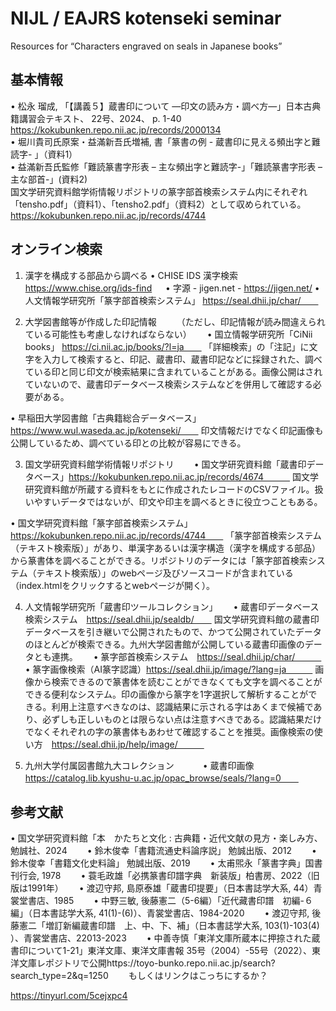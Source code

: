 # NIJL / EAJRS kotenseki seminar 
Resources for “Characters engraved on seals in Japanese books”

## 基本情報
•	松永 瑠成, 「【講義５】蔵書印について ―印文の読み方・調べ方―」日本古典籍講習会テキスト、 22号、2024、 p. 1-40　https://kokubunken.repo.nii.ac.jp/records/2000134   
•	堀川貴司⽒原案・益滿新吾⽒増補, 書「篆書の例 - 蔵書印に見える頻出字と難読字- 」（資料1）  
•	益滿新吾⽒監修「難読篆書字形表 – 主な頻出字と難読字-」「難読篆書字形表 – 主な部首-」(資料2)   
国文学研究資料館学術情報リポジトリの篆字部首検索システム内にそれぞれ「tensho.pdf」（資料1）、「tensho2.pdf」（資料2）として収められている。https://kokubunken.repo.nii.ac.jp/records/4744  

## オンライン検索
1. 漢字を構成する部品から調べる
•	CHISE IDS 漢字検索　https://www.chise.org/ids-find  　
•	字源 - jigen.net - https://jigen.net/ 
•	人文情報学研究所「篆字部首検索システム」 https://seal.dhii.jp/char/　　

2. 大学図書館等が作成した印記情報　　
（ただし、印記情報が読み間違えられている可能性も考慮しなければならない）　　
•	国立情報学研究所「CiNii books」 https://ci.nii.ac.jp/books/?l=ja　　 
「詳細検索」の「注記」に文字を入力して検索すると、印記、蔵書印、蔵書印記などに採録された、調べている印と同じ印文が検索結果に含まれていることがある。画像公開はされていないので、蔵書印データベース検索システムなどを併用して確認する必要がある。

•	早稲田大学図書館「古典籍総合データベース」https://www.wul.waseda.ac.jp/kotenseki/　　 
印文情報だけでなく印記画像も公開しているため、調べている印との比較が容易にできる。　　

3. 国文学研究資料館学術情報リポジトリ　　
•	国文学研究資料館「蔵書印データベース」https://kokubunken.repo.nii.ac.jp/records/4674　　　
国文学研究資料館が所蔵する資料をもとに作成されたレコードのCSVファイル。扱いやすいデータではないが、印文や印主を調べるときに役立つこともある。

•	国文学研究資料館「篆字部首検索システム」　https://kokubunken.repo.nii.ac.jp/records/4744　　
「篆字部首検索システム（テキスト検索版）」があり、単漢字あるいは漢字構造（漢字を構成する部品）から篆書体を調べることができる。リポジトリのデータには「篆字部首検索システム（テキスト検索版）」のwebページ及びソースコードが含まれている（index.htmlをクリックするとwebページが開く）。　　

4. 人文情報学研究所「蔵書印ツールコレクション」　　
•	蔵書印データベース検索システム　https://seal.dhii.jp/sealdb/　　
国文学研究資料館の蔵書印データベースを引き継いで公開されたもので、かつて公開されていたデータのほとんどが検索できる。九州大学図書館が公開している蔵書印画像のデータとも連携。　　
•	篆字部首検索システム　https://seal.dhii.jp/char/　　　
•	篆字画像検索（AI篆字認識）https://seal.dhii.jp/image/?lang=ja　　　
画像から検索できるので篆書体を読むことができなくても文字を調べることができる便利なシステム。印の画像から篆字を1字選択して解析することができる。利用上注意すべきなのは、認識結果に示される字はあくまで候補であり、必ずしも正しいものとは限らない点は注意すべきである。認識結果だけでなくそれぞれの字の篆書体もあわせて確認することを推奨。画像検索の使い方　https://seal.dhii.jp/help/image/　　　

5. 九州大学付属図書館九大コレクション　　　
•	蔵書印画像　https://catalog.lib.kyushu-u.ac.jp/opac_browse/seals/?lang=0　　

## 参考文献
•	国文学研究資料館「本　かたちと文化 : 古典籍・近代文献の見方・楽しみ方、勉誠社、2024　　
•	鈴木俊幸「書籍流通史料論序説」 勉誠出版、2012　　
•	鈴木俊幸「書籍文化史料論」 勉誠出版、2019　　
•	太甫煕永「篆書字典」国書刊行会, 1978　　
•	蓑毛政雄「必携篆書印譜字典　新装版」柏書房、2022（旧版は1991年）　　
•	渡辺守邦, 島原泰雄「蔵書印提要」（日本書誌学大系, 44）青裳堂書店、1985　　
•	中野三敏, 後藤憲二（5-6編）「近代藏書印譜　初編-６編」（日本書誌学大系, 41(1)-(6)）、青裳堂書店、1984-2020　　
•	渡辺守邦, 後藤憲二「増訂新編蔵書印譜　上、中、下、補」（日本書誌学大系, 103(1)-103(4) ）、青裳堂書店、22013-2023　　
•	中善寺慎「東洋文庫所蔵本に押捺された蔵書印について1-21」東洋文庫、東洋文庫書報 35号（2004）-55号（2022）、東洋文庫レポジトリで公開https://toyo-bunko.repo.nii.ac.jp/search?search_type=2&q=1250　　
もしくはリンクはこっちにするか？

https://tinyurl.com/5cejxpc4
